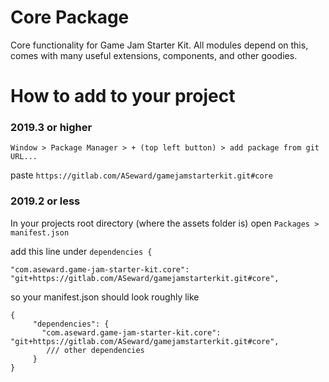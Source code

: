 # Core Package
Core functionality for Game Jam Starter Kit. All modules depend on this, comes with many useful extensions, components, and other goodies.
# How to add to your project
### 2019.3 or higher
`Window > Package Manager > + (top left button) > add package from git URL...` 

paste `https://gitlab.com/ASeward/gamejamstarterkit.git#core`

### 2019.2 or less
In your projects root directory (where the assets folder is) open `Packages > manifest.json`

add this line under `dependencies {`

`"com.aseward.game-jam-starter-kit.core": "git+https://gitlab.com/ASeward/gamejamstarterkit.git#core",`

so your manifest.json should look roughly like

```json5
{
     "dependencies": {
       "com.aseward.game-jam-starter-kit.core": "git+https://gitlab.com/ASeward/gamejamstarterkit.git#core",
        /// other dependencies
     } 
}
```